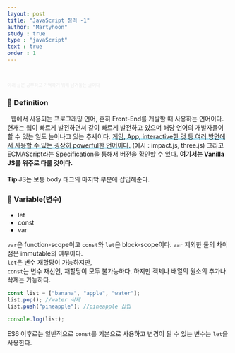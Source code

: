 ```yaml
---
layout: post
title: "JavaScript 정리 -1"
author: "Martyhoon"
study : true
type : "javaScript"
text : true
order : 1
---
```


<br>

<p style="font-size : 10px; color : #e9e9e9" > 아래 글은 공부하고 기억하기 위해 남겨놓는 글이다 </p>

### &#128310; Definition

&nbsp;&nbsp;웹에서 사용되는 프로그래밍 언어, 흔히 Front-End를 개발할 때 사용하는 언어이다. 현재는 웹이 빠르게 발전하면서 같이 빠르게 발전하고 있으며 해당 언어의 개발자들이 할 수 있는 일도 늘어나고 있는 추세이다. <span style ="border-bottom : 3px soild #be4e7f8; box-shadow : inset 0 -4px 0 #b4e7f8;">게임, App, interactive한 것 등 여러 방면에서 사용할 수 있는 굉장히 powerful한 언어이다.</span> (예시 : impact.js, three.js) 그리고 ECMAScript라는 Specification을 통해서 버전을 확인할 수 있다. <span style ="font-weight :bold">여기서는 Vanilla JS를 위주로 다룰 것이다.</span>
<br><br> <span style = "font-weight : bold"> Tip  </span> JS는 보통 body 태그의 마지막 부분에 삽입해준다.


### &#128310; Variable(변수)

 * let
 * const
 * var

`var`은 function-scope이고 `const`와 `let`은 block-scope이다. `var` 제외한 둘의 차이점은 immutable의 여부이다. <br>
`let`은 변수 재할당이 가능하지만, <br>
`const`는 변수 재선언, 재할당이 모두 불가능하다. 하지만 객체나 배열의 원소의 추가나 삭제는 가능하다.

```js
const list = ["banana", "apple", "water"];
list.pop(); //water 삭제
list.push("pineapple"); //pineapple 삽입

console.log(list);
```

ES6 이후로는 일반적으로 `const`를 기본으로 사용하고 변경이 될 수 있는 변수는 `let`을 사용한다.




<br>
